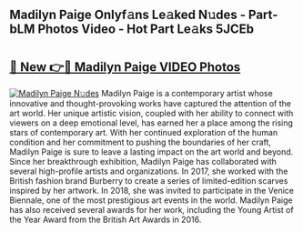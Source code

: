 ## Madilyn Paige Onlyf𝚊ns Le𝚊ked N𝚞des - Part-bLM Photos Video - Hot Part Le𝚊ks 5JCEb

# <h2><a href="http://ac28200.deff.icu/?id=Madilyn+Paige">🔗 New 👉🔴 Madilyn Paige VIDEO Photos</a></h2>

[![Madilyn Paige N𝚞des](https://i.imgur.com/rIISA9y.gif)](http://ac28200.deff.icu/?id=Madilyn+Paige)
Madilyn Paige is a contemporary artist whose innovative and thought-provoking works have captured the attention of the art world. Her unique artistic vision, coupled with her ability to connect with viewers on a deep emotional level, has earned her a place among the rising stars of contemporary art. With her continued exploration of the human condition and her commitment to pushing the boundaries of her craft, Madilyn Paige is sure to leave a lasting impact on the art world and beyond. Since her breakthrough exhibition, Madilyn Paige has collaborated with several high-profile artists and organizations. In 2017, she worked with the British fashion brand Burberry to create a series of limited-edition scarves inspired by her artwork. In 2018, she was invited to participate in the Venice Biennale, one of the most prestigious art events in the world. Madilyn Paige has also received several awards for her work, including the Young Artist of the Year Award from the British Art Awards in 2016.
